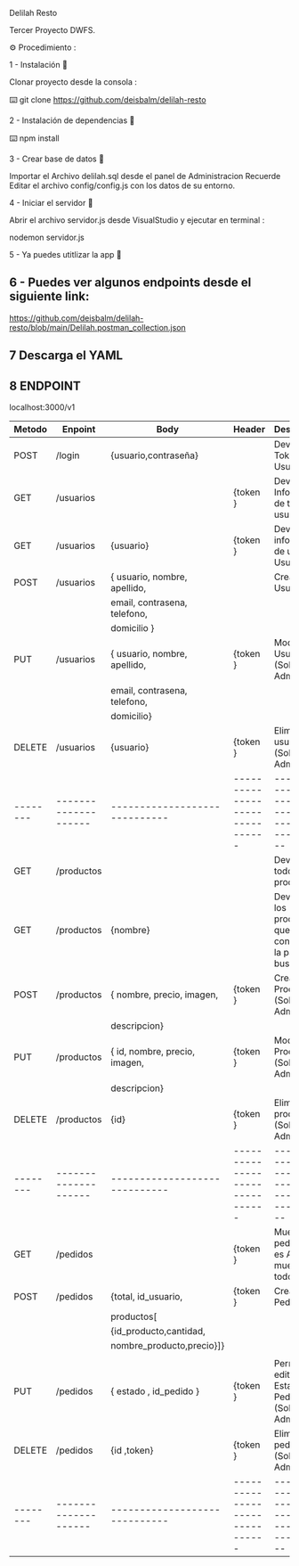 Delilah Resto 

Tercer Proyecto DWFS.

⚙️ Procedimiento :

1 - Instalación 🔩

Clonar proyecto desde la consola :

⌨️ git clone https://github.com/deisbalm/delilah-resto 

2 - Instalación de dependencias 🔩


⌨️ npm install

3 - Crear base de datos 🔩


Importar el Archivo delilah.sql desde el panel de Administracion
Recuerde Editar el archivo config/config.js con los datos de su entorno.

4 - Iniciar el servidor 🔩


Abrir el archivo servidor.js desde VisualStudio y ejecutar en terminal :

nodemon servidor.js

5 - Ya puedes utitlizar la app 🔩



## 6 - Puedes ver algunos endpoints desde el siguiente link:
https://github.com/deisbalm/delilah-resto/blob/main/Delilah.postman_collection.json

## 7 Descarga el YAML


## 8 ENDPOINT

localhost:3000/v1

| Metodo |       Enpoint      |           Body	        	|           Header	        	|                  Descripcion                           |
|--------|--------------------|-----------------------------|-------------------------------|--------------------------------------------------------|
|  POST  | /login             |{usuario,contraseña}		    |                   		    | Devuelve el Token del Usuario                          |
|   GET  | /usuarios          |                   		    |           {token }    		| Devuelve Informacion de todos los usuarios             |
|   GET  | /usuarios          |{usuario}    				|           {token }    		| Devuelve informacion de un Usuario 					 |
|  POST  | /usuarios          |{ usuario, nombre, apellido, |                   		    | Crea un Usuario                                        |
|		 |					  |	email, contrasena, telefono,|                   		    |                                                        |
|		 |					  | domicilio  }          		|                   		    |					                                     |
|   PUT  | /usuarios          |{ usuario, nombre, apellido, |           {token }    		| Modifica un Usuario                   (Solo Admin)     |
|        | 				      |	email, contrasena, telefono,|                   		    |                                                        |
|		 |					  | domicilio}          		|                   		    |                                                        |
| DELETE | /usuarios          |{usuario}    				|           {token }    		| Elimina un usuario                    (Solo Admin)     |
|--------|--------------------|-----------------------------|-------------------------------|--------------------------------------------------------|
|   GET  | /productos         |                      	    |                        	    | Devuelve todos los productos                           |
|   GET  | /productos         | {nombre}               	    |                   		    | Devuelve los productos que contengan la palabra buscada|
|  POST  | /productos         |{ nombre, precio, imagen,    |           {token }    		| Crea un Producto                      (Solo Admin)     |
|		 |					  |	descripcion}                |                   		    |                                                        |
|  PUT   | /productos         |{ id, nombre, precio, imagen,|           {token }    		| Modifica un Producto                   (Solo Admin)    |
|		 |					  |	descripcion}                |                   		    |                                                        |
| DELETE | /productos         |{id}	                  	    |           {token }    		| Elimina un producto                   (Solo Admin)     |
|--------|--------------------|-----------------------------|-------------------------------|--------------------------------------------------------|
|  GET   | /pedidos           |                      	    |           {token }    		| Muestra pedidos (si es Admin muestra todos )		     |
|  POST  | /pedidos      	  |{total, id_usuario,          |           {token }    		| Crea un Pedido                                         |
|		 |					  | productos[                  |                   		    |                                                        |
|		 |					  |{id_producto,cantidad,       |                   		    |                                                        |
|		 |					  | nombre_producto,precio}]}   |                   		    |                                                        |
|		 |				 	  |             				|                   		    |                                                        |
|  PUT   | /pedidos			  |{ estado , id_pedido }       |           {token }    		| Permite editar el Estado del Pedido   (Solo Admin)     |
| DELETE | /pedidos           |{id ,token}	        	    |           {token }    		| Elimina un pedido                     (Solo Admin)     |
|--------|--------------------|-----------------------------|-------------------------------|--------------------------------------------------------|


